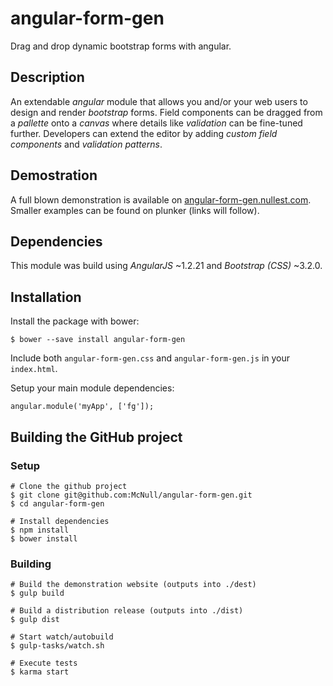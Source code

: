 # angular-form-gen

Drag and drop dynamic bootstrap forms with angular.

## Description

An extendable _angular_ module that allows you and/or your web users to design and render _bootstrap_ forms. 
Field components can be dragged from a _pallette_ onto a _canvas_ where details like _validation_ can be fine-tuned further.
Developers can extend the editor by adding _custom field components_ and _validation patterns_.

## Demostration

A full blown demonstration is available on [angular-form-gen.nullest.com](http://angular-form-gen.nullest.com/#!/demo). Smaller examples can be found on plunker (links will follow).

## Dependencies

This module was build using _AngularJS_ ~1.2.21 and _Bootstrap (CSS)_ ~3.2.0.

## Installation

Install the package with bower:

```
$ bower --save install angular-form-gen
```

Include both `angular-form-gen.css` and `angular-form-gen.js` in your `index.html`.

Setup your main module dependencies:

```
angular.module('myApp', ['fg']);
```

## Building the GitHub project

### Setup

```
# Clone the github project
$ git clone git@github.com:McNull/angular-form-gen.git
$ cd angular-form-gen

# Install dependencies
$ npm install
$ bower install
```

### Building

```
# Build the demonstration website (outputs into ./dest)
$ gulp build

# Build a distribution release (outputs into ./dist)
$ gulp dist

# Start watch/autobuild
$ gulp-tasks/watch.sh

# Execute tests
$ karma start
```

